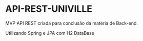 # API-REST-UNIVILLE
MVP API REST criada para conclusão da matéria de Back-end.

Utilizando Spring e JPA com H2 DataBase
